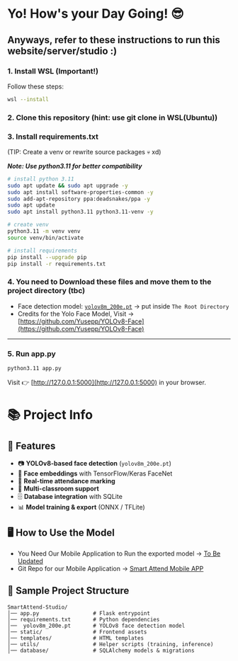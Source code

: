 

# Yo! How's your Day Going! 😎

## Anyways, refer to these instructions to run this website/server/studio :)



### 1. Install WSL (Important!)

Follow these steps:

```bash
wsl --install
```

### 2. Clone this repository (hint: use git clone in WSL(Ubuntu))

### 3. Install requirements.txt

(TIP: Create a venv or rewrite source packages 💀 xd)

***Note: Use python3.11 for better compatibility***

```bash
# install python 3.11
sudo apt update && sudo apt upgrade -y
sudo apt install software-properties-common -y
sudo add-apt-repository ppa:deadsnakes/ppa -y
sudo apt update
sudo apt install python3.11 python3.11-venv -y

# create venv
python3.11 -m venv venv
source venv/bin/activate

# install requirements
pip install --upgrade pip
pip install -r requirements.txt
```



### 4. You need to Download these files and move them to the project directory (tbc)

* Face detection model: [`yolov8m_200e.pt`](https://drive.google.com/file/d/1IJZBcyMHGhzAi0G4aZLcqryqZSjPsps-/view?usp=sharing) → put inside `The Root Directory`
* Credits for the Yolo Face Model, Visit -> [https://github.com/Yusepp/YOLOv8-Face](https://github.com/Yusepp/YOLOv8-Face) 

---

### 5. Run app.py

```bash
python3.11 app.py
```

Visit 👉 [http://127.0.0.1:5000](http://127.0.0.1:5000) in your browser.



# 📚 Project Info

## 🚀 Features

* 📷 **YOLOv8-based face detection** (`yolov8m_200e.pt`)
* 🧠 **Face embeddings** with TensorFlow/Keras FaceNet
* 🔄 **Real-time attendance marking**
* 🏫 **Multi-classroom support**
* 🗄 **Database integration** with SQLite
* 📊 **Model training & export** (ONNX / TFLite)



## 🖥️ How to Use the Model

* You Need Our Mobile Application to Run the exported model -> [To Be Updated](https://images.alphacoders.com/137/1377812.png)
* Git Repo for our Mobile Application -> [Smart Attend Mobile APP](https://github.com/CH-V-N-Rugvidh/SmartAttendMobile)





## 📁 Sample Project Structure

```
SmartAttend-Studio/
│── app.py                 # Flask entrypoint
│── requirements.txt       # Python dependencies
│──  yolov8m_200e.pt       # YOLOv8 face detection model
│── static/                # Frontend assets
│── templates/             # HTML templates
│── utils/                 # Helper scripts (training, inference)
│── database/              # SQLAlchemy models & migrations
```



